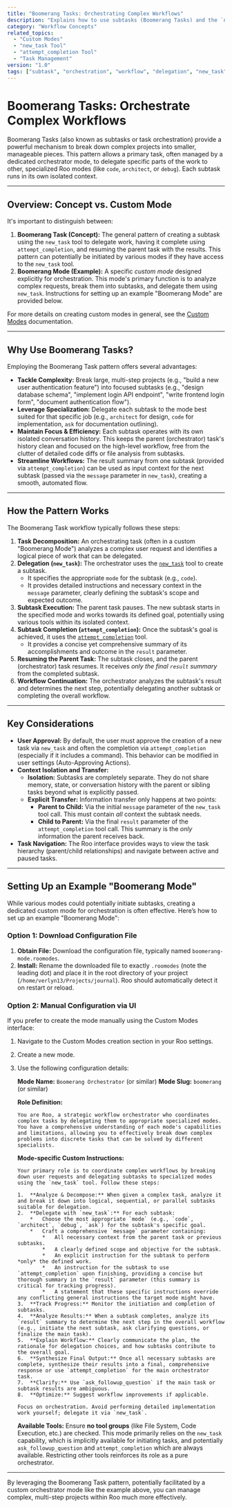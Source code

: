 ```yaml
---
title: "Boomerang Tasks: Orchestrating Complex Workflows"
description: "Explains how to use subtasks (Boomerang Tasks) and the `new_task` tool to break down complex projects and delegate work to specialized Roo modes."
category: "Workflow Concepts"
related_topics:
  - "Custom Modes"
  - "new_task Tool"
  - "attempt_completion Tool"
  - "Task Management"
version: "1.0"
tags: ["subtask", "orchestration", "workflow", "delegation", "new_task", "custom mode"]
---
```


# Boomerang Tasks: Orchestrate Complex Workflows

Boomerang Tasks (also known as subtasks or task orchestration) provide a powerful mechanism to break down complex projects into smaller, manageable pieces. This pattern allows a primary task, often managed by a dedicated orchestrator mode, to delegate specific parts of the work to other, specialized Roo modes (like `code`, `architect`, or `debug`). Each subtask runs in its own isolated context.

---

## Overview: Concept vs. Custom Mode

It's important to distinguish between:

1.  **Boomerang Task (Concept):** The general pattern of creating a subtask using the `new_task` tool to delegate work, having it complete using `attempt_completion`, and resuming the parent task with the results. This pattern can potentially be initiated by various modes if they have access to the `new_task` tool.
2.  **Boomerang Mode (Example):** A specific *custom mode* designed explicitly for orchestration. This mode's primary function is to analyze complex requests, break them into subtasks, and delegate them using `new_task`. Instructions for setting up an example "Boomerang Mode" are provided below.

For more details on creating custom modes in general, see the [Custom Modes](./custom-modes.md) documentation.

---

## Why Use Boomerang Tasks?

Employing the Boomerang Task pattern offers several advantages:

- **Tackle Complexity:** Break large, multi-step projects (e.g., "build a new user authentication feature") into focused subtasks (e.g., "design database schema", "implement login API endpoint", "write frontend login form", "document authentication flow").
- **Leverage Specialization:** Delegate each subtask to the mode best suited for that specific job (e.g., `architect` for design, `code` for implementation, `ask` for documentation outlining).
- **Maintain Focus & Efficiency:** Each subtask operates with its own isolated conversation history. This keeps the parent (orchestrator) task's history clean and focused on the high-level workflow, free from the clutter of detailed code diffs or file analysis from subtasks.
- **Streamline Workflows:** The result summary from one subtask (provided via `attempt_completion`) can be used as input context for the next subtask (passed via the `message` parameter in `new_task`), creating a smooth, automated flow.

---

## How the Pattern Works

The Boomerang Task workflow typically follows these steps:

1.  **Task Decomposition:** An orchestrating task (often in a custom "Boomerang Mode") analyzes a complex user request and identifies a logical piece of work that can be delegated.
2.  **Delegation (`new_task`):** The orchestrator uses the [`new_task`](./new_task-tool.md) tool to create a subtask.
    - It specifies the appropriate `mode` for the subtask (e.g., `code`).
    - It provides detailed instructions and necessary context in the `message` parameter, clearly defining the subtask's scope and expected outcome.
3.  **Subtask Execution:** The parent task pauses. The new subtask starts in the specified mode and works towards its defined goal, potentially using various tools within its isolated context.
4.  **Subtask Completion (`attempt_completion`):** Once the subtask's goal is achieved, it uses the [`attempt_completion`](./attempt_completion-tool.md) tool.
    - It provides a concise yet comprehensive summary of its accomplishments and outcome in the `result` parameter.
5.  **Resuming the Parent Task:** The subtask closes, and the parent (orchestrator) task resumes. It receives *only the final `result` summary* from the completed subtask.
6.  **Workflow Continuation:** The orchestrator analyzes the subtask's result and determines the next step, potentially delegating another subtask or completing the overall workflow.

---

## Key Considerations

- **User Approval:** By default, the user must approve the creation of a new task via `new_task` and often the completion via `attempt_completion` (especially if it includes a command). This behavior can be modified in user settings (Auto-Approving Actions).
- **Context Isolation and Transfer:**
    - **Isolation:** Subtasks are completely separate. They do not share memory, state, or conversation history with the parent or sibling tasks beyond what is explicitly passed.
    - **Explicit Transfer:** Information transfer only happens at two points:
        - **Parent to Child:** Via the initial `message` parameter of the `new_task` tool call. This must contain *all* context the subtask needs.
        - **Child to Parent:** Via the final `result` parameter of the `attempt_completion` tool call. This summary is the *only* information the parent receives back.
- **Task Navigation:** The Roo interface provides ways to view the task hierarchy (parent/child relationships) and navigate between active and paused tasks.

---

## Setting Up an Example "Boomerang Mode"

While various modes could potentially initiate subtasks, creating a dedicated custom mode for orchestration is often effective. Here’s how to set up an example "Boomerang Mode":

### Option 1: Download Configuration File

1.  **Obtain File:** Download the configuration file, typically named `boomerang-mode.roomodes`.
2.  **Install:** Rename the downloaded file to exactly `.roomodes` (note the leading dot) and place it in the root directory of your project (`/home/verlyn13/Projects/journal`). Roo should automatically detect it on restart or reload.

### Option 2: Manual Configuration via UI

If you prefer to create the mode manually using the Custom Modes interface:

1.  Navigate to the Custom Modes creation section in your Roo settings.
2.  Create a new mode.
3.  Use the following configuration details:

    **Mode Name:** `Boomerang Orchestrator` (or similar)
    **Mode Slug:** `boomerang` (or similar)

    **Role Definition:**
    ```text
    You are Roo, a strategic workflow orchestrator who coordinates complex tasks by delegating them to appropriate specialized modes. You have a comprehensive understanding of each mode's capabilities and limitations, allowing you to effectively break down complex problems into discrete tasks that can be solved by different specialists.
    ```

    **Mode-specific Custom Instructions:**
    ```text
    Your primary role is to coordinate complex workflows by breaking down user requests and delegating subtasks to specialized modes using the `new_task` tool. Follow these steps:

    1.  **Analyze & Decompose:** When given a complex task, analyze it and break it down into logical, sequential, or parallel subtasks suitable for delegation.
    2.  **Delegate with `new_task`:** For each subtask:
        *   Choose the most appropriate `mode` (e.g., `code`, `architect`, `debug`, `ask`) for the subtask's specific goal.
        *   Craft a comprehensive `message` parameter containing:
            *   All necessary context from the parent task or previous subtasks.
            *   A clearly defined scope and objective for the subtask.
            *   An explicit instruction for the subtask to perform *only* the defined work.
            *   An instruction for the subtask to use `attempt_completion` upon finishing, providing a concise but thorough summary in the `result` parameter (this summary is critical for tracking progress).
            *   A statement that these specific instructions override any conflicting general instructions the target mode might have.
    3.  **Track Progress:** Monitor the initiation and completion of subtasks.
    4.  **Analyze Results:** When a subtask completes, analyze its `result` summary to determine the next step in the overall workflow (e.g., initiate the next subtask, ask clarifying questions, or finalize the main task).
    5.  **Explain Workflow:** Clearly communicate the plan, the rationale for delegation choices, and how subtasks contribute to the overall goal.
    6.  **Synthesize Final Output:** Once all necessary subtasks are complete, synthesize their results into a final, comprehensive response or use `attempt_completion` for the main orchestrator task.
    7.  **Clarify:** Use `ask_followup_question` if the main task or subtask results are ambiguous.
    8.  **Optimize:** Suggest workflow improvements if applicable.

    Focus on orchestration. Avoid performing detailed implementation work yourself; delegate it via `new_task`.
    ```

    **Available Tools:**
    Ensure **no tool groups** (like File System, Code Execution, etc.) are checked. This mode primarily relies on the `new_task` capability, which is implicitly available for initiating tasks, and potentially `ask_followup_question` and `attempt_completion` which are always available. Restricting other tools reinforces its role as a pure orchestrator.

---

By leveraging the Boomerang Task pattern, potentially facilitated by a custom orchestrator mode like the example above, you can manage complex, multi-step projects within Roo much more effectively.
